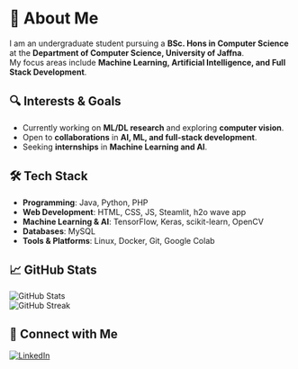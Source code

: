 # 💼 About Me  
I am an undergraduate student pursuing a **BSc. Hons in Computer Science** at the **Department of Computer Science, University of Jaffna**.  
My focus areas include **Machine Learning, Artificial Intelligence, and Full Stack Development**.  

## 🔍 Interests & Goals  
- Currently working on **ML/DL research** and exploring **computer vision**.  
- Open to **collaborations** in **AI, ML, and full-stack development**.  
- Seeking **internships** in **Machine Learning and AI**.  

## 🛠 Tech Stack  
- **Programming**: Java, Python, PHP  
- **Web Development**: HTML, CSS, JS, Steamlit, h2o wave app
- **Machine Learning & AI**: TensorFlow, Keras, scikit-learn, OpenCV
- **Databases**: MySQL  
- **Tools & Platforms**: Linux, Docker, Git, Google Colab  

## 📈 GitHub Stats  
![GitHub Stats](https://github-readme-stats.vercel.app/api?username=nipunsw1999&theme=default&hide_border=false&include_all_commits=true&count_private=true)  
![GitHub Streak](https://github-readme-streak-stats.herokuapp.com/?user=nipunsw1999&theme=default&hide_border=false)  

## 🔗 Connect with Me  
[![LinkedIn](https://img.shields.io/badge/LinkedIn-%230077B5.svg?logo=linkedin&logoColor=white)](https://www.linkedin.com/in/nipun-weerasinghe-8ba8561b4)  

